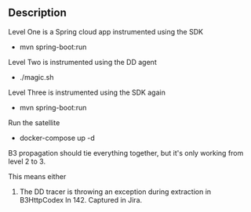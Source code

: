 ## Description
Level One is a Spring cloud app instrumented using the SDK
* mvn spring-boot:run

Level Two is instrumented using the DD agent
* ./magic.sh

Level Three is instrumented using the SDK again
* mvn spring-boot:run

Run the satellite
* docker-compose up -d 

B3 propagation should tie everything together, but it's only working from level 2 to 3.

This means either
1. The DD tracer is throwing an exception during extraction in B3HttpCodex ln 142. Captured in Jira.


